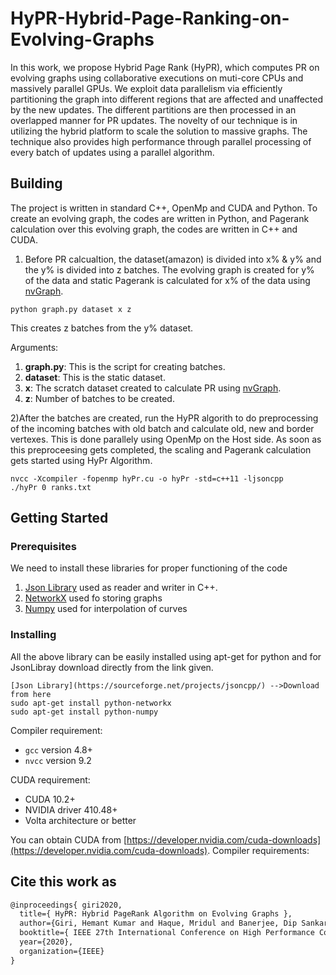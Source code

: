 # HyPR-Hybrid-Page-Ranking-on-Evolving-Graphs

In this work, we propose Hybrid Page Rank (HyPR),
which computes PR on evolving graphs using collaborative
executions on muti-core CPUs and massively parallel GPUs. We
exploit data parallelism via efficiently partitioning the graph
into different regions that are affected and unaffected by the
new updates. The different partitions are then processed in an
overlapped manner for PR updates. The novelty of our technique
is in utilizing the hybrid platform to scale the solution to massive
graphs. The technique also provides high performance through
parallel processing of every batch of updates using a parallel
algorithm.

## Building

The project is written in standard C++, OpenMp and CUDA and Python.
To create an evolving graph, the codes are written in Python, and
Pagerank calculation over this evolving graph, the codes are written
in C++ and CUDA.

1) Before PR calcualtion, the dataset(amazon) is divided into x% 
& y% and the y% is divided into z batches. The evolving graph is created for y% of the data and static
Pagerank is calculated for x% of the data using [nvGraph](https://github.com/rapidsai/nvgraph).

```
python graph.py dataset x z
```
This creates z batches from the y% dataset.

Arguments:

1. **graph.py**: This is the script for creating batches.
2. **dataset**: This is the static dataset.
3. **x**: The scratch dataset created to calculate PR using [nvGraph](https://github.com/rapidsai/nvgraph).
4. **z**: Number of batches to be created.

2)After the batches are created, run the HyPR algorith to do preprocessing
of the incoming batches with old batch and calculate old, new and border vertexes.
This is done parallely using OpenMp on the Host side. As soon as this preproceesing
gets completed, the scaling and Pagerank calculation gets started using HyPr Algorithm.

```
nvcc -Xcompiler -fopenmp hyPr.cu -o hyPr -std=c++11 -ljsoncpp
./hyPr 0 ranks.txt
```

## Getting Started


### Prerequisites

We need to install these libraries for proper functioning of the code

1.  [Json Library](https://sourceforge.net/projects/jsoncpp/) used as reader and writer in C++.
2.  [NetworkX](https://networkx.github.io/) used fo storing graphs
3.  [Numpy](http://www.numpy.org/) used for interpolation of curves

### Installing

All the above library can be easily installed using apt-get for python and for JsonLibray download directly from the link given.

```
[Json Library](https://sourceforge.net/projects/jsoncpp/) -->Download from here
sudo apt-get install python-networkx
sudo apt-get install python-numpy
```
Compiler requirement:

* `gcc`     version 4.8+
* `nvcc`    version 9.2


CUDA requirement:

* CUDA 10.2+
* NVIDIA driver 410.48+
* Volta architecture or better

You can obtain CUDA from [https://developer.nvidia.com/cuda-downloads](https://developer.nvidia.com/cuda-downloads).
Compiler requirements:


## Cite this work as

```html
@inproceedings{ giri2020,
  title={ HyPR: Hybrid PageRank Algorithm on Evolving Graphs },
  author={Giri, Hemant Kumar and Haque, Mridul and Banerjee, Dip Sankar },
  booktitle={ IEEE 27th International Conference on High Performance Computing (HiPC)},
  year={2020},
  organization={IEEE}
}
```

